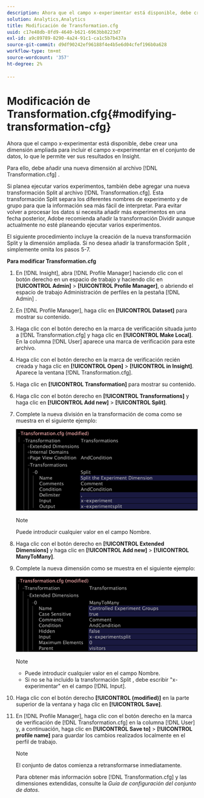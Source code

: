 ```yaml
---
description: Ahora que el campo x-experimentar está disponible, debe crear una dimensión ampliada para incluir el campo x-experimentar en el conjunto de datos, lo que le permite ver sus resultados en Insight.
solution: Analytics,Analytics
title: Modificación de Transformation.cfg
uuid: c17e48db-8fd9-4640-b621-6963bb8223d7
exl-id: a9c89789-8290-4a24-91c1-ca1c5b7b437a
source-git-commit: d9df90242ef96188f4e4b5e6d04cfef196b0a628
workflow-type: tm+mt
source-wordcount: '357'
ht-degree: 2%

---
```


# Modificación de Transformation.cfg{#modifying-transformation-cfg}

Ahora que el campo x-experimentar está disponible, debe crear una dimensión ampliada para incluir el campo x-experimentar en el conjunto de datos, lo que le permite ver sus resultados en Insight.

Para ello, debe añadir una nueva dimensión al archivo [!DNL Transformation.cfg] .

Si planea ejecutar varios experimentos, también debe agregar una nueva transformación Split al archivo [!DNL Transformation.cfg]. Esta transformación Split separa los diferentes nombres de experimento y de grupo para que la información sea más fácil de interpretar. Para evitar volver a procesar los datos si necesita añadir más experimentos en una fecha posterior, Adobe recomienda añadir la transformación Dividir aunque actualmente no esté planeando ejecutar varios experimentos.

El siguiente procedimiento incluye la creación de la nueva transformación Split y la dimensión ampliada. Si no desea añadir la transformación Split , simplemente omita los pasos 5-7.

**Para modificar Transformation.cfg**

1. En [!DNL Insight], abra [!DNL Profile Manager] haciendo clic con el botón derecho en un espacio de trabajo y haciendo clic en **[!UICONTROL Admin]** > **[!UICONTROL Profile Manager]**, o abriendo el espacio de trabajo Administración de perfiles en la pestaña [!DNL Admin] .
1. En [!DNL Profile Manager], haga clic en **[!UICONTROL Dataset]** para mostrar su contenido.
1. Haga clic con el botón derecho en la marca de verificación situada junto a [!DNL Transformation.cfg] y haga clic en **[!UICONTROL Make Local]**. En la columna [!DNL User] aparece una marca de verificación para este archivo.
1. Haga clic con el botón derecho en la marca de verificación recién creada y haga clic en **[!UICONTROL Open]** > **[!UICONTROL in Insight]**. Aparece la ventana [!DNL Transformation.cfg].
1. Haga clic en **[!UICONTROL Transformation]** para mostrar su contenido.
1. Haga clic con el botón derecho en **[!UICONTROL Transformations]** y haga clic en **[!UICONTROL Add new]** > **[!UICONTROL Split]**.
1. Complete la nueva división en la transformación de coma como se muestra en el siguiente ejemplo:

   ![Información sobre los pasos](assets/New_split_transformation.png)

   >[!NOTE]
   >
   >Puede introducir cualquier valor en el campo Nombre.

1. Haga clic con el botón derecho en **[!UICONTROL Extended Dimensions]** y haga clic en **[!UICONTROL Add new]** > **[!UICONTROL ManyToMany]**.
1. Complete la nueva dimensión como se muestra en el siguiente ejemplo:

   ![Información sobre los pasos](assets/New_Dimension_controlled_experiment_groups.png)

   >[!NOTE]
   >
   >* Puede introducir cualquier valor en el campo Nombre.
   >* Si no se ha incluido la transformación Split , debe escribir &quot;x-experimentar&quot; en el campo [!DNL Input].


1. Haga clic con el botón derecho **[!UICONTROL (modified)]** en la parte superior de la ventana y haga clic en **[!UICONTROL Save]**.
1. En [!DNL Profile Manager], haga clic con el botón derecho en la marca de verificación de [!DNL Transformation.cfg] en la columna [!DNL User] y, a continuación, haga clic en **[!UICONTROL Save to]** > **[!UICONTROL profile name]** para guardar los cambios realizados localmente en el perfil de trabajo.

   >[!NOTE]
   >
   >El conjunto de datos comienza a retransformarse inmediatamente.

   Para obtener más información sobre [!DNL Transformation.cfg] y las dimensiones extendidas, consulte la *Guía de configuración del conjunto de datos*.
